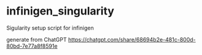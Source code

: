 # infinigen_singularity
Sigularity setup script for infinigen 

generate from ChatGPT
https://chatgpt.com/share/68694b2e-481c-800d-80bd-7e77a8f8591e
